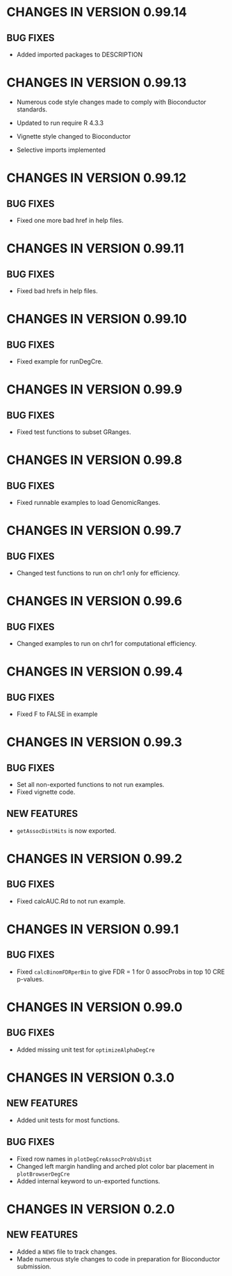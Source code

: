 # CHANGES IN VERSION 0.99.14
## BUG FIXES

* Added imported packages to DESCRIPTION

# CHANGES IN VERSION 0.99.13

* Numerous code style changes made to comply with Bioconductor standards.

* Updated to run require R 4.3.3

* Vignette style changed to Bioconductor

* Selective imports implemented

# CHANGES IN VERSION 0.99.12
## BUG FIXES

* Fixed one more bad href in help files.

# CHANGES IN VERSION 0.99.11
## BUG FIXES

* Fixed bad hrefs in help files.

# CHANGES IN VERSION 0.99.10
## BUG FIXES

* Fixed example for runDegCre.

# CHANGES IN VERSION 0.99.9
## BUG FIXES

* Fixed test functions to subset GRanges.

# CHANGES IN VERSION 0.99.8
## BUG FIXES

* Fixed runnable examples to load GenomicRanges.

# CHANGES IN VERSION 0.99.7
## BUG FIXES

* Changed test functions to run on chr1 only for efficiency.

# CHANGES IN VERSION 0.99.6
## BUG FIXES

* Changed examples to run on chr1 for computational efficiency.

# CHANGES IN VERSION 0.99.4
## BUG FIXES

* Fixed F to FALSE in example

# CHANGES IN VERSION 0.99.3
## BUG FIXES

* Set all non-exported functions to not run examples.
* Fixed vignette code.

## NEW FEATURES

* `getAssocDistHits` is now exported.

# CHANGES IN VERSION 0.99.2
## BUG FIXES

* Fixed calcAUC.Rd to not run example.

# CHANGES IN VERSION 0.99.1
## BUG FIXES

* Fixed `calcBinomFDRperBin` to give FDR = 1 for 0 assocProbs in top 10 CRE p-values.

# CHANGES IN VERSION 0.99.0
## BUG FIXES

* Added missing unit test for `optimizeAlphaDegCre`

# CHANGES IN VERSION 0.3.0
## NEW FEATURES

* Added unit tests for most functions.

## BUG FIXES

* Fixed row names in `plotDegCreAssocProbVsDist`
* Changed left margin handling and arched plot color bar placement in 
`plotBrowserDegCre`
* Added internal keyword to un-exported functions.

# CHANGES IN VERSION 0.2.0
## NEW FEATURES

* Added a `NEWS` file to track changes.
* Made numerous style changes to code in preparation for Bioconductor submission.
